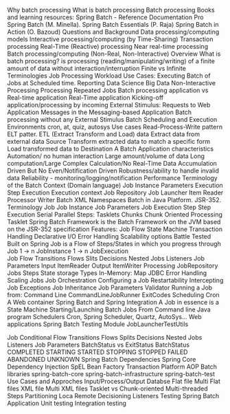 Why batch processing
What is batch processing
Batch processing
  Books and learning resources:
    Spring Batch - Reference Documentation
    Pro Spring Batch (M. Minella).
    Spring Batch Essentials (P. Raja)
    Spring Batch in Action (O. Bazoud)
  Questions and Background
    Data processing/computing models
      Interactive processing/computing (by Time-Sharing)
      Transaction processing
      Real-Time (Reactive) processing
      Near real-time processing
      Batch processing/computing (Non-Real, Non-Interactive)
      Overview
  What is batch processing?
     is processing (reading/manipulating/writing)
      of a finite amount of data
      without
        interaction/interruption
   Finite vs Infinite
   Terminologies
     Job Processing Workload
   Use Cases:
      Executing Batch of Jobs at Scheduled time.
        Reporting
        Data Science
        Big Data
        Non-Interactive Processing
        Processing Repeated Jobs
  Batch processing application vs Real-time application
    Real-Time application
      Kicking-off application/processing
        by incoming External Stimulus:
          Requests to Web Application
          Messages in the Messaging-based Application
  Batch processing
      without any External Stimulus
    Batch Scheduling and Execution Environments
      cron, at, quiz, autosys
    Use cases
      Read-Process-Write pattern
      ELT patter. ETL (Extract Transform and Load) data
        Extract data from external data Source
        Transform extracted data to match a specific form
        Load transformed data to Destination 
      A Batch Application characteristics
        Automation/ no human interaction
        Large amount/volume of data
        Long computation/Large Complex Calculation/No Real-Time
        Data Accumulation Driven But No Even/Notification Driven
        Robustness/ability to handle invalid data
        Reliability - monitoring/logging/notification
        Performance 
    Terminology of the Batch Context (Domain language)
      Job
        Instance
        Parameters
        Execution
      Step
        Execution
      Execution context
      Job Repository
      Job Launcher
      Item
        Reader
        Processor
        Writer
      Batch XML Namespaces
Batch in Java Platform. JSR-352.
  Terminology
    Job
      Job Instance
      Job Parameters
      Job Execution
    Step
      Step Execution
        Serial
        Parallel
      Steps:
        Tasklets
          Chunks
          Chunk Oriented Processing Tasklet
Spring Batch Framework
  is the Batch Framework on the JVM
     based on the JSR-352 specification
  Features:
     Job Flow State Machine
     Transaction Handling
     Declarative I/O
     Error Handling
     Scalability options
     Battle Tested
     Built on Spring
  Job is
    a Flow of Steps/States in which you progress through 
  Job 1 -> n JobInstance 1 -> n JobExecution  
  Job Flow
    Transitions
    Flows
    Slits
    Decisions
    Nested Jobs
    Listeners
    Job Parameters
  Input
    ItemReader
  Output
    ItemWriter
  Processing
  JobRepository
     Jobs
     Steps
        State storage
    Types
      In-Memory: Map
      JDBC
  Error Handling
  Scaling Jobs
  Job Orchestration
  Configuring a Job
    Restartability
    Intercepting Job Exceptions
    Job Inheritance
    Job Parameters Validator
  Running a Job from:
    Command Line
      CommandLineJobRunner
      ExitCodes
      Scheduling
        Cron  
    A Web container
  Spring Batch and Spring Integration
    A Job in essence is a State Machine 
  Starting/Launching Batch Jobs
    From
      Command line
      Java program
      Schedulers
        Cron, Spring Scheduler, Quartz, AutoSys...
      Web applications
Spring Batch Testing Module
   JobLauncherTestUtils
   
Job Conditional Flow
  Transitions
  Flows
  Splits
  Decisions
  Nested Jobs
  Listeners
  Job Parameters
  BatchStatus vs ExitStatus
    BatchStatus
      COMPLETED
      STARTING
      STARTED
      STOPPING
      STOPPED
      FAILED
      ABANDONED
      UNKNOWN
Spring Batch Dependencies
  Spring Core
    Dependency Injection
    SpEL
    Bean Factory
    Transaction Platform
    AOP
  Batch libraries
    spring-batch-core
    spring-batch-infrastructure
    spring-batch-test
Use Cases and Approches
  Input/Process/Output
    Databse
    Flat file
    Multi Flat files
    XML file
    Multi XML files
  Tasklet vs Chunk-oriented
  Multi-threaded Steps
  Partitioning
    Loca
    Remote
  Decisioning
  Listeners
Testing Spring Batch Application
  Unit testing
  Integration testing
      
      
